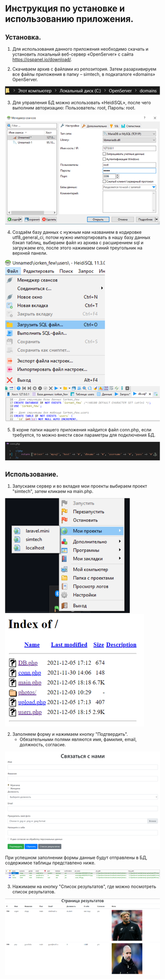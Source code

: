 # Инструкция по установке и использованию приложения.
## Установка.
1) Для использования данного приложения необходимо скачать и установить локальный веб-сервер «OpenServer» с сайта https://ospanel.io/download/.

2) Скачиваем архив с файлами из репозитория. Затем разархивируем все файлы приложения в папку – simtech, в подкаталоге «domains» OpenServer.

![GitHub](/instructions/1.png)

3) Для управления БД можно использовать «HeidiSQL», после чего выполним авторизацию: Пользователь: root, Пароль: root.

![GitHub](/instructions/10.png)

4) Создаём базу данных с нужным нам названием в кодировке utf8_general_ci, потом нужно импортировать в нашу базу данных бэкап таблиц, выбираем файл из архива с расширением sql и загружаем его, после этого нажимаем синий треугольник на верхней панели.

![GitHub](/instructions/8.png)
![GitHub](/instructions/9.png)

5) В корне папки нашего приложения найдится файл conn.php, если требуется, то можно внести свои параметры для подключения БД.
 
![GitHub](/instructions/conn.png)

## Использование.
1) Запускаем сервер и во вкладке мои проекты выбираем проект "simtech", затем кликаем на main.php.

![GitHub](/instructions/3.png)
![GitHub](/instructions/4.png)
   
2) Заполняем форму и нажимаем кнопку "Подтвердить".
   * Обязательными полями являются имя, фамилия, email, должность, согласие.
   
![GitHub](/instructions/5.png)
   
   При успешном заполнении формы данные будут отправлены в БД, содержимое таблицы представлено ниже.
   
![GitHub](/instructions/6.png)
    
3) Нажимаем на кнопку "Список результатов", где можно посмотреть список результатов.

![GitHub](/instructions/7.png)

